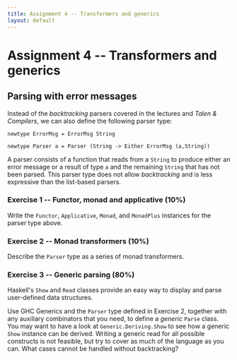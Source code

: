 ```yaml
---
title: Assignment 4 -- Transformers and generics
layout: default
---
```


# Assignment 4 -- Transformers and generics

## Parsing with error messages

Instead of the *backtracking* parsers covered in the lectures and
*Talen & Compilers*, we can also define the following parser type:

```
newtype ErrorMsg = ErrorMsg String

newtype Parser a = Parser (String -> Either ErrorMsg (a,String))
```

A parser consists of a function that reads from a `String` to produce
either an error message or a result of type `a` and the remaining
`String` that has not been parsed. This parser type does not allow
*backtracking* and is less expressive than the list-based parsers.

### Exercise 1 -- Functor, monad and applicative (10%)

Write the `Functor`, `Applicative`, `Monad`, and `MonadPlus` instances
for the parser type above.

### Exercise 2 -- Monad transformers (10%)

Describe the `Parser` type as a series of monad transformers. 

### Exercise 3 -- Generic parsing (80%)

Haskell's `Show` and `Read` classes provide an easy way to display and
parse user-defined data structures.

Use GHC Generics and the `Parser` type defined in Exercise 2, together
with any auxiliary combinators that you need, to define a *generic*
`Parse` class. You may want to have a look at `Generic.Deriving.Show`
to see how a generic `Show` instance can be derived. Writing a generic
read for all possible constructs is not feasible, but try to cover as
much of the language as you can. What cases cannot be handled without
backtracking?
